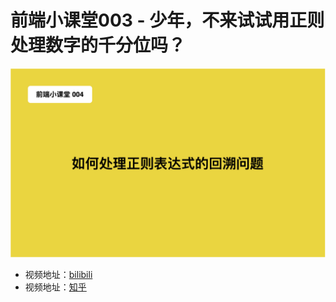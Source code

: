 # 前端小课堂003 - 少年，不来试试用正则处理数字的千分位吗？

![cover](./images/cover.png)

+ 视频地址：[bilibili](https://www.bilibili.com/video/BV1sB4y1k7uG)
+ 视频地址：[知乎](https://www.zhihu.com/zvideo/1534594944441925632)
